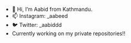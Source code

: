 - 👋 Hi, I’m Aabid from Kathmandu.
- 📫 Instagram: _aabeed
- 🐦 Twitter: _aabiddd
- Currently working on my private repositories!!


<!---
aabiddd/aabiddd is a ✨ special ✨ repository because its `README.md` (this file) appears on your GitHub profile.
You can click the Preview link to take a look at your changes.
--->

